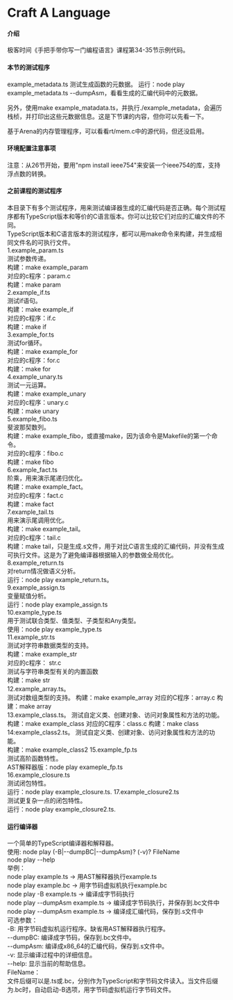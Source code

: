 # Craft A Language

#### 介绍

极客时间《手把手带你写一门编程语言》课程第34-35节示例代码。

#### 本节的测试程序  
example_metadata.ts
测试生成函数的元数据。
运行：node play example_metadata.ts --dumpAsm，看看生成的汇编代码中的元数据。   
   
另外，使用make example_matadata.ts，并执行./example_metadata，会遍历栈桢，并打印出这些元数据信息。这是下节课的内容，但你可以先看一下。   
   
基于Arena的内存管理程序，可以看看rt/mem.c中的源代码，但还没启用。   

#### 环境配置注意事项

注意：从26节开始，要用"npm install ieee754"来安装一个ieee754的库，支持浮点数的转换。      

#### 之前课程的测试程序    
本目录下有多个测试程序，用来测试编译器生成的汇编代码是否正确。每个测试程序都有TypeScript版本和等价的C语言版本。你可以比较它们对应的汇编文件的不同。  
TypeScript版本和C语言版本的测试程序，都可以用make命令来构建，并生成相同文件名的可执行文件。    
1.example_param.ts    
测试参数传递。  
构建：make example_param     
对应的c程序：param.c   
构建：make param  
2.example_if.ts    
测试if语句。  
构建：make example_if     
对应的c程序：if.c   
构建：make if  
3.example_for.ts    
测试for循环。  
构建：make example_for     
对应的c程序：for.c   
构建：make for  
4.example_unary.ts    
测试一元运算。  
构建：make example_unary     
对应的c程序：unary.c   
构建：make unary  
5.example_fibo.ts    
斐波那契数列。   
构建：make example_fibo，或直接make，因为该命令是Makefile的第一个命令。     
对应的c程序：fibo.c   
构建：make fibo  
6.example_fact.ts    
阶乘，用来演示尾递归优化。   
构建：make example_fact。     
对应的c程序：fact.c   
构建：make fact  
7.example_tail.ts    
用来演示尾调用优化。   
构建：make example_tail。     
对应的c程序：tail.c   
构建：make tail，只是生成.s文件，用于对比C语言生成的汇编代码，并没有生成可执行文件。这是为了避免编译器根据输入的参数做全局优化。   
8.example_return.ts   
对return情况做语义分析。    
运行：node play example_return.ts。   
9.example_assign.ts   
变量赋值分析。  
运行：node play example_assign.ts  
10.example_type.ts   
用于测试联合类型、值类型、子类型和Any类型。  
使用：node play example_type.ts  
11.example_str.ts  
测试对字符串数据类型的支持。  
构建：make example_str   
对应的c程序：  str.c    
测试与字符串类型有关的内置函数  
构建：make str  
12.example_array.ts。    
测试对数组类型的支持。 
构建：make example_array 
对应的C程序：array.c
构建：make array   
13.example_class.ts。
测试自定义类、创建对象、访问对象属性和方法的功能。   
构建：make example_class 
对应的C程序：class.c
构建：make class    
14:example_class2.ts。
测试自定义类、创建对象、访问对象属性和方法的功能。   
构建：make example_class2 
15.example_fp.ts   
测试高阶函数特性。   
AST解释器版：node play exameple_fp.ts  
16.example_closure.ts   
测试闭包特性。  
运行：node play example_closure.ts.
17.example_closure2.ts   
测试更复杂一点的闭包特性。  
运行：node play example_closure2.ts.


#### 运行编译器

一个简单的TypeScript编译器和解释器。  
使用:	node play (-B|--dumpBC|--dumpAsm)? (-v)? FileName  
	node play --help  
举例：  
	node play example.ts -> 用AST解释器执行example.ts  
	node play example.bc -> 用字节码虚拟机执行example.bc  
	node play -B example.ts -> 编译成字节码执行  
	node play --dumpAsm example.ts -> 编译成字节码执行，并保存到.bc文件中  
	node play --dumpAsm example.ts -> 编译成汇编代码，保存到.s文件中  
可选参数：  
	-B:	用字节码虚拟机运行程序。缺省用AST解释器执行程序。  
	--dumpBC:	编译成字节码，保存到.bc文件中。  
	--dumpAsm:	编译成x86_64的汇编代码，保存到.s文件中。  
	-v:	显示编译过程中的详细信息。  
	--help:	显示当前的帮助信息。  
FileName：  
	文件后缀可以是.ts或.bc，分别作为TypeScript和字节码文件读入。当文件后缀为.bc时，自动启动-B选项，用字节码虚拟机运行字节码文件。  








